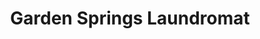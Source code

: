 ---
title: "Garden Springs Laundromat"
url: /lexington/garden-springs-laundromat/
shop: Wäscherei
---